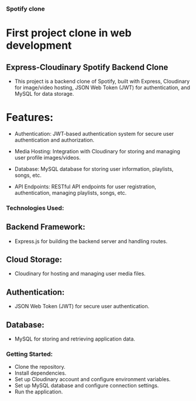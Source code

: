 ### Spotify clone

# First project clone in web development

## Express-Cloudinary Spotify Backend Clone
* This project is a backend clone of Spotify, built with Express, Cloudinary for image/video hosting, JSON Web Token (JWT) for authentication, and MySQL for data storage.

# Features:
* Authentication: JWT-based authentication system for secure user authentication and authorization.

* Media Hosting: Integration with Cloudinary for storing and managing user profile images/videos.

* Database: MySQL database for storing user information, playlists, songs, etc.

* API Endpoints: RESTful API endpoints for user registration, authentication, managing playlists, songs, etc.

###  Technologies Used:

## Backend Framework:
* Express.js for building the backend server and handling routes.

## Cloud Storage: 
* Cloudinary for hosting and managing user media files.

## Authentication: 
* JSON Web Token (JWT) for secure user authentication.

## Database: 
* MySQL for storing and retrieving application data.

### Getting Started:
- Clone the repository.
- Install dependencies.
- Set up Cloudinary account and configure environment variables.
- Set up MySQL database and configure connection settings.
- Run the application.